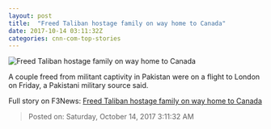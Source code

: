 ```yaml
---
layout: post
title:  "Freed Taliban hostage family on way home to Canada"
date: 2017-10-14 03:11:32Z
categories: cnn-com-top-stories
---
```


![Freed Taliban hostage family on way home to Canada](http://i2.cdn.cnn.com/cnnnext/dam/assets/171012115610-taliban-family-release-1-super-tease.jpg)

A couple freed from militant captivity in Pakistan were on a flight to London on Friday, a Pakistani military source said.


Full story on F3News: [Freed Taliban hostage family on way home to Canada](http://www.f3nws.com/n/tjNYQ)

> Posted on: Saturday, October 14, 2017 3:11:32 AM
